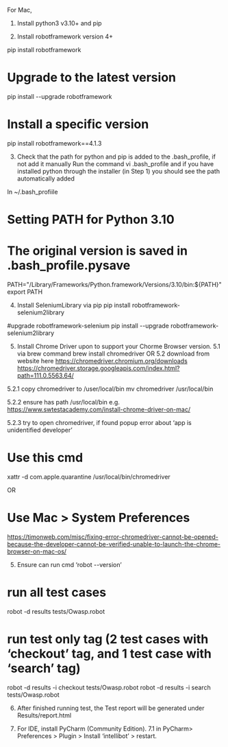 
For Mac, 

1. Install python3 v3.10+  and pip

2. Install robotframework version 4+

pip install robotframework

# Upgrade to the latest version
pip install --upgrade robotframework

# Install a specific version
pip install robotframework==4.1.3

3.  Check that the path for python and pip is added to the .bash_profile, if not add it manually Run the command vi .bash_profile and if you have installed python through the installer (in Step 1) you should see the path automatically added

In ~/.bash_profiile

# Setting PATH for Python 3.10
# The original version is saved in .bash_profile.pysave 
PATH="/Library/Frameworks/Python.framework/Versions/3.10/bin:${PATH}" 
export PATH

4. Install SeleniumLibrary via pip
pip install robotframework-selenium2library

#upgrade robotframework-selenium 
pip install --upgrade robotframework-selenium2library

5. Install Chrome Driver upon to support your Chorme Browser version.
5.1 via brew command 
brew install chromedriver
OR
5.2 download from website here
https://chromedriver.chromium.org/downloads
https://chromedriver.storage.googleapis.com/index.html?path=111.0.5563.64/

5.2.1 copy chromedriver to /user/local/bin
mv chromedriver /usr/local/bin

5.2.2 ensure has path /usr/local/bin 
e.g. https://www.swtestacademy.com/install-chrome-driver-on-mac/


5.2.3 try to open chromedriver, if found popup error about ‘app is unidentified developer’
# Use this cmd 
xattr -d com.apple.quarantine /usr/local/bin/chromedriver

OR 
# Use Mac > System Preferences
https://timonweb.com/misc/fixing-error-chromedriver-cannot-be-opened-because-the-developer-cannot-be-verified-unable-to-launch-the-chrome-browser-on-mac-os/

5. Ensure can run cmd ‘robot --version’

# run all test cases
robot -d results tests/Owasp.robot

# run test only tag (2 test cases with ‘checkout’ tag, and 1 test case with ‘search’ tag)
robot -d results -i checkout tests/Owasp.robot 
robot -d results -i search tests/Owasp.robot

6. After finished running test, the Test report will be generated under Results/report.html

7. For IDE, install PyCharm (Community Edition).
7.1 in PyCharm> Preferences > Plugin > Install ‘intellibot’ > restart.
